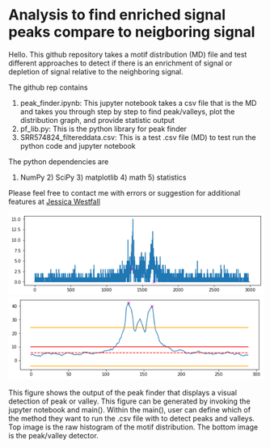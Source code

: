 # Analysis to find enriched signal peaks compare to neigboring signal

Hello. This github repository takes a motif distribution (MD) file and test different approaches to detect if there is an enrichment of signal or depletion of signal relative to the neighboring signal.

The github rep contains

1) peak_finder.ipynb: This jupyter notebook takes a csv file that is the MD and takes you through step by step to find peak/valleys, plot the distribution graph, and provide statistic output
2) pf_lib.py: This is the python library for peak finder
3) SRR574824_filtereddata.csv: This is a test .csv file (MD) to test run the python code and jupyter notebook

The python dependencies are 
1) NumPy  2) SciPy  3) matplotlib  4) math  5) statistics

Please feel free to contact me with errors or suggestion for additional features at <a href="mailto:jessica.westfall@colorado.edu?subject=[GitHub]%20peak-finder">Jessica Westfall</a>


![peak/valley output histo png image](https://github.com/jessicatwes/peak-finder/blob/main/images/peak_output.png)
![peak/valley output pf png image](https://github.com/jessicatwes/peak-finder/blob/main/images/peak_output2.png)

This figure shows the output of the peak finder that displays a visual detection of peak or valley. This figure can be generated by invoking the jupyter notebook and main(). Within the main(), user can define which of the method they want to run the .csv file with to detect peaks and valleys. Top image is the raw histogram of the motif distribution. The bottom image is the peak/valley detector.
